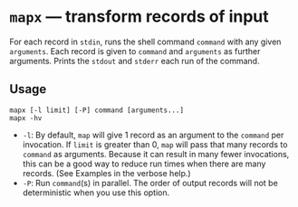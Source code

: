 # `mapx` — transform records of input

For each record in `stdin`, runs the shell command `command` with any given `arguments`. Each record is given to `command` and `arguments` as further arguments. Prints the `stdout` and `stderr` each run of the command.

## Usage

```
mapx [-l limit] [-P] command [arguments...]
mapx -hv
```

* `-l`: By default, `map` will give 1 record as an argument to the `command` per invocation. If `limit` is greater than 0, `map` will pass that many records to `command` as arguments. Because it can result in many fewer invocations, this can be a good way to reduce run times when there are many records. (See Examples in the verbose help.)
* `-P`: Run `command`(s) in parallel. The order of output records will not be deterministic when you use this option.
